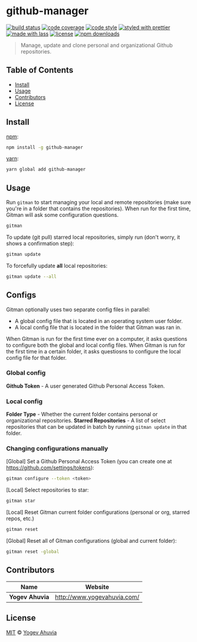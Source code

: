 # github-manager

[![build status](https://img.shields.io/travis/kindofone/github-manager.svg)](https://travis-ci.com/kindofone/github-manager)
[![code coverage](https://img.shields.io/codecov/c/github/kindofone/github-manager.svg)](https://codecov.io/gh/kindofone/github-manager)
[![code style](https://img.shields.io/badge/code_style-XO-5ed9c7.svg)](https://github.com/sindresorhus/xo)
[![styled with prettier](https://img.shields.io/badge/styled_with-prettier-ff69b4.svg)](https://github.com/prettier/prettier)
[![made with lass](https://img.shields.io/badge/made_with-lass-95CC28.svg)](https://lass.js.org)
[![license](https://img.shields.io/github/license/kindofone/github-manager.svg)](LICENSE)
[![npm downloads](https://img.shields.io/npm/dt/github-manager.svg)](https://npm.im/github-manager)

> Manage, update and clone personal and organizational Github repositories.


## Table of Contents

* [Install](#install)
* [Usage](#usage)
* [Contributors](#contributors)
* [License](#license)


## Install

[npm][]:

```sh
npm install -g github-manager
```

[yarn][]:

```sh
yarn global add github-manager
```


## Usage

Run `gitman` to start managing your local and remote repositories (make sure you're in a folder that contains the repositories).
When run for the first time, Gitman will ask some configuration questions.

```sh
gitman
```

To update (git pull) starred local repositories, simply run (don't worry, it shows a confirmation step):

```sh
gitman update
```

To forcefully update **all** local repositories:

```sh
gitman update --all
```

## Configs

Gitman optionally uses two separate config files in parallel:
- A global config file that is located in an operating system user folder.
- A local config file that is located in the folder that Gitman was ran in.

When Gitman is run for the first time ever on a computer, it asks questions to configure both the global and local config files.
When Gitman is run for the first time in a certain folder, it asks questiosns to configure the local config file for that folder.

### Global config

**Github Token** - A user generated Github Personal Access Token.

### Local config

**Folder Type** - Whether the current folder contains personal or organizational repositories.
**Starred Repositories** - A list of select repositories that can be updated in batch by running `gitman update` in that folder.

### Changing configurations manually

[Global] Set a Github Personal Access Token (you can create one at https://github.com/settings/tokens):

```sh
gitman configure --token <token>
```

[Local] Select repositories to star:

```sh
gitman star
```

[Local] Reset Gitman current folder configurations (personal or org, starred repos, etc.)

```sh
gitman reset
```

[Global] Reset all of Gitman configurations (global and current folder):

```sh
gitman reset -global
```

## Contributors

| Name             | Website                       |
| ---------------- | ----------------------------- |
| **Yogev Ahuvia** | <http://www.yogevahuvia.com/> |


## License

[MIT](LICENSE) © [Yogev Ahuvia](http://www.yogevahuvia.com/)


## 

[npm]: https://www.npmjs.com/

[yarn]: https://yarnpkg.com/

